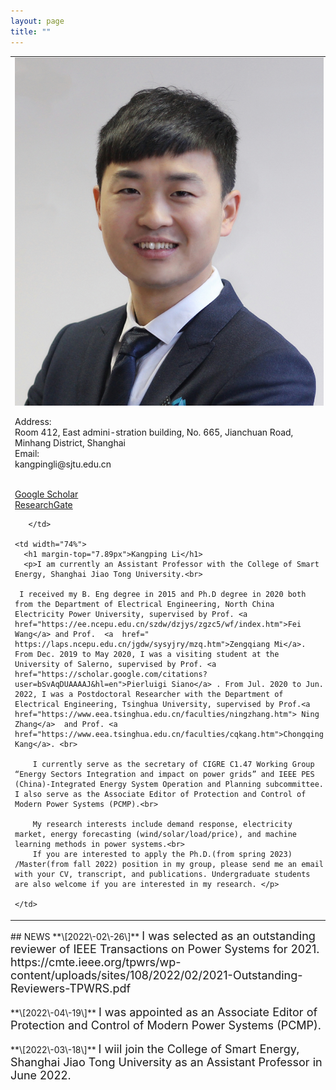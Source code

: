 ```yaml
---
layout: page
title: ""
---
```




<table border="0" style="overflow:hidden">
    <td width="26%" valign="TOP">  
        <img src="/zhengjianzhao.jpg" width="100%">   
        <p>Address:<br>Room 412, East admini-stration building, No. 665, Jianchuan Road, Minhang District, Shanghai<br>
Email:<br>kangpingli@sjtu.edu.cn</p>
        <br>
        <a href=" https://scholar.google.com/citations?user=I10bB6IAAAAJ&hl=zh-CN">Google Scholar</a>
        <br>
        <a href="https://www.researchgate.net/profile/Kangping-Li-3">ResearchGate</a>
        <br>

       </td>
    
    <td width="74%">
      <h1 margin-top="7.89px">Kangping Li</h1>
      <p>I am currently an Assistant Professor with the College of Smart Energy, Shanghai Jiao Tong University.<br>
          
     I received my B. Eng degree in 2015 and Ph.D degree in 2020 both from the Department of Electrical Engineering, North China Electricity Power University, supervised by Prof. <a  href="https://ee.ncepu.edu.cn/szdw/dzjys/zgzc5/wf/index.htm">Fei Wang</a> and Prof.  <a  href=" https://laps.ncepu.edu.cn/jgdw/sysyjry/mzq.htm">Zengqiang Mi</a>. From Dec. 2019 to May 2020, I was a visiting student at the University of Salerno, supervised by Prof. <a  href="https://scholar.google.com/citations?user=bSvAqDUAAAAJ&hl=en">Pierluigi Siano</a> . From Jul. 2020 to Jun. 2022, I was a Postdoctoral Researcher with the Department of Electrical Engineering, Tsinghua University, supervised by Prof.<a  href="https://www.eea.tsinghua.edu.cn/faculties/ningzhang.htm"> Ning Zhang</a>  and Prof. <a  href="https://www.eea.tsinghua.edu.cn/faculties/cqkang.htm">Chongqing Kang</a>. <br>
          
        I currently serve as the secretary of CIGRE C1.47 Working Group “Energy Sectors Integration and impact on power grids” and IEEE PES (China)-Integrated Energy System Operation and Planning subcommittee. I also serve as the Associate Editor of Protection and Control of Modern Power Systems (PCMP).<br>
          
        My research interests include demand response, electricity market, energy forecasting (wind/solar/load/price), and machine learning methods in power systems.<br>
        If you are interested to apply the Ph.D.(from spring 2023) /Master(from fall 2022) position in my group, please send me an email with your CV, transcript, and publications. Undergraduate students are also welcome if you are interested in my research. </p>
      
    </td>
    
    
</table>
## NEWS
**\[2022\-02\-26\]** <font size=4>I was selected as an outstanding reviewer of IEEE Transactions on Power Systems for 2021. https://cmte.ieee.org/tpwrs/wp-content/uploads/sites/108/2022/02/2021-Outstanding-Reviewers-TPWRS.pdf </font>
<br><br>
**\[2022\-04\-19\]** <font size=4>I was appointed as an Associate Editor of Protection and Control of Modern Power Systems (PCMP). </font>
<br><br>
**\[2022\-03\-18\]** <font size=4>I wiil join the College of Smart Energy, Shanghai Jiao Tong University as an Assistant Professor in June 2022. </font>
<br> <br>

